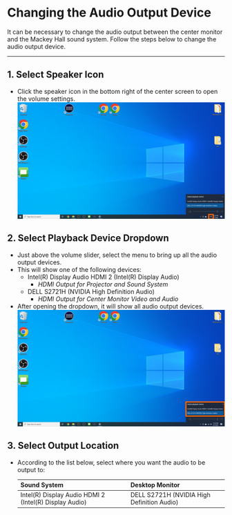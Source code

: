 # Changing the Audio Output Device

It can be necessary to change the audio output between the center monitor and the Mackey Hall sound system. Follow the steps below to change the audio output device.

---

## 1. Select Speaker Icon
 - Click the speaker icon in the bottom right of the center screen to open the volume settings.
 ![Speaker Icon](../assets/images/audio-output/speaker.png)

## 2. Select Playback Device Dropdown
 - Just above the volume slider, select the menu to bring up all the audio output devices.
 - This will show one of the following devices:
    - Intel(R) Display Audio HDMI 2 (Intel(R) Display Audio)
        - *HDMI Output for Projector and Sound System*
    - DELL S2721H (NVIDIA High Definition Audio)
        - *HDMI Output for Center Monitor Video and Audio*
 - After opening the dropdown, it will show all audio output devices.
 ![Output Devices](../assets/images/audio-output/audio-devices.png)

## 3. Select Output Location
 - According to the list below, select where you want the audio to be output to:

    | Sound System | Desktop Monitor |
    |--------------|-----------------|
    | Intel(R) Display Audio HDMI 2 (Intel(R) Display Audio)           | DELL S2721H (NVIDIA High Definition Audio)              |
